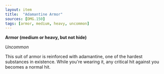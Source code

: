 ```yaml
---
layout: item
title:  "Adamantine Armor"
sources: [DMG.150]
tags: [armor, medium, heavy, uncommon]
---
```


**Armor (medium or heavy, but not hide)**

*Uncommon*

This suit of armor is reinforced with adamantine, one of the hardest substances in existence. While you're wearing it, any critical hit against you becomes a normal hit.